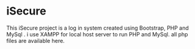 # iSecure
This iSecure project is a log in system created using Bootstrap, PHP and MySql . i use XAMPP for local host server to run PHP and MySql.
all php files are available here.
